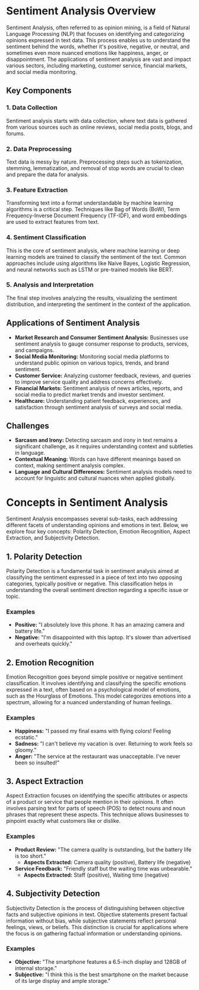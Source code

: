 # Sentiment Analysis Overview

Sentiment Analysis, often referred to as opinion mining, is a field of Natural Language Processing (NLP) that focuses on identifying and categorizing opinions expressed in text data. This process enables us to understand the sentiment behind the words, whether it's positive, negative, or neutral, and sometimes even more nuanced emotions like happiness, anger, or disappointment. The applications of sentiment analysis are vast and impact various sectors, including marketing, customer service, financial markets, and social media monitoring.

## **Key Components**

### **1. Data Collection**

Sentiment analysis starts with data collection, where text data is gathered from various sources such as online reviews, social media posts, blogs, and forums.

### **2. Data Preprocessing**

Text data is messy by nature. Preprocessing steps such as tokenization, stemming, lemmatization, and removal of stop words are crucial to clean and prepare the data for analysis.

### **3. Feature Extraction**

Transforming text into a format understandable by machine learning algorithms is a critical step. Techniques like Bag of Words (BoW), Term Frequency-Inverse Document Frequency (TF-IDF), and word embeddings are used to extract features from text.

### **4. Sentiment Classification**

This is the core of sentiment analysis, where machine learning or deep learning models are trained to classify the sentiment of the text. Common approaches include using algorithms like Naive Bayes, Logistic Regression, and neural networks such as LSTM or pre-trained models like BERT.

### **5. Analysis and Interpretation**

The final step involves analyzing the results, visualizing the sentiment distribution, and interpreting the sentiment in the context of the application.

## **Applications of Sentiment Analysis**

- **Market Research and Consumer Sentiment Analysis:** Businesses use sentiment analysis to gauge consumer response to products, services, and campaigns.
- **Social Media Monitoring:** Monitoring social media platforms to understand public opinion on various topics, trends, and brand sentiment.
- **Customer Service:** Analyzing customer feedback, reviews, and queries to improve service quality and address concerns effectively.
- **Financial Markets:** Sentiment analysis of news articles, reports, and social media to predict market trends and investor sentiment.
- **Healthcare:** Understanding patient feedback, experiences, and satisfaction through sentiment analysis of surveys and social media.

## **Challenges**

- **Sarcasm and Irony:** Detecting sarcasm and irony in text remains a significant challenge, as it requires understanding context and subtleties in language.
- **Contextual Meaning:** Words can have different meanings based on context, making sentiment analysis complex.
- **Language and Cultural Differences:** Sentiment analysis models need to account for linguistic and cultural nuances when applied globally.


# Concepts in Sentiment Analysis

Sentiment Analysis encompasses several sub-tasks, each addressing different facets of understanding opinions and emotions in text. Below, we explore four key concepts: Polarity Detection, Emotion Recognition, Aspect Extraction, and Subjectivity Detection.

## **1. Polarity Detection**

Polarity Detection is a fundamental task in sentiment analysis aimed at classifying the sentiment expressed in a piece of text into two opposing categories, typically positive or negative. This classification helps in understanding the overall sentiment direction regarding a specific issue or topic.

### **Examples**

- **Positive:** "I absolutely love this phone. It has an amazing camera and battery life."
- **Negative:** "I'm disappointed with this laptop. It's slower than advertised and overheats quickly."

## **2. Emotion Recognition**

Emotion Recognition goes beyond simple positive or negative sentiment classification. It involves identifying and classifying the specific emotions expressed in a text, often based on a psychological model of emotions, such as the Hourglass of Emotions. This model categorizes emotions into a spectrum, allowing for a nuanced understanding of human feelings.

### **Examples**

- **Happiness:** "I passed my final exams with flying colors! Feeling ecstatic."
- **Sadness:** "I can't believe my vacation is over. Returning to work feels so gloomy."
- **Anger:** "The service at the restaurant was unacceptable. I've never been so insulted!"

## **3. Aspect Extraction**

Aspect Extraction focuses on identifying the specific attributes or aspects of a product or service that people mention in their opinions. It often involves parsing text for parts of speech (POS) to detect nouns and noun phrases that represent these aspects. This technique allows businesses to pinpoint exactly what customers like or dislike.

### **Examples**

- **Product Review:** "The camera quality is outstanding, but the battery life is too short."
  - **Aspects Extracted:** Camera quality (positive), Battery life (negative)
- **Service Feedback:** "Friendly staff but the waiting time was unbearable."
  - **Aspects Extracted:** Staff (positive), Waiting time (negative)

## **4. Subjectivity Detection**

Subjectivity Detection is the process of distinguishing between objective facts and subjective opinions in text. Objective statements present factual information without bias, while subjective statements reflect personal feelings, views, or beliefs. This distinction is crucial for applications where the focus is on gathering factual information or understanding opinions.

### **Examples**

- **Objective:** "The smartphone features a 6.5-inch display and 128GB of internal storage."
- **Subjective:** "I think this is the best smartphone on the market because of its large display and ample storage."